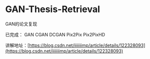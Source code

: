 # GAN-Thesis-Retrieval
GAN的论文复现

已完成：
GAN
CGAN
DCGAN
Pix2Pix
Pix2PixHD

讲解地址：[https://blog.csdn.net/iiiiiiimp/article/details/122328093](https://blog.csdn.net/iiiiiiimp/article/details/122328093)
